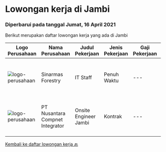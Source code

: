 
  # Lowongan kerja di Jambi

  ### Diperbarui pada tanggal Jumat, 16 April 2021

  Berikut merupakan daftar lowongan kerja yang ada di Jambi

  |Logo Perusahaan | Nama Perusahaan | Judul Pekerjaan | Jenis Pekerjaan | Gaji Pekerjaan | Lokasi | Deskripsi | Tanggal diunggah | Pranala |
  | -------------- | --------------- | --------------- | --------- | --------- | -------------- | ------- | ----------- | ----------- |
  |![logo-perusahaan](https://us.123rf.com/450wm/pavelstasevich/pavelstasevich1811/pavelstasevich181101027/112815900-stock-vector-no-image-available-icon-flat-vector.jpg?ver=6)|Sinarmas Forestry|IT Staff|Penuh Waktu|---|Jambi|Candidate must possess at least a Bachelor's Degree, Engineering (Computer/Telecommunication) or equivalent. Required skill(s): network, networking...|Kamis, 01 April 2021|https://www.jobstreet.co.id/id/job/it-staff-3496238?token=0~e30e7fdc-4c97-40e0-b459-d5c79d68d1e3&sectionRank=1&jobId=jobstreet-id-job-3496238|
|![logo-perusahaan](https://image-service-cdn.seek.com.au/b581c70e9b0acc7134f51d531843d9e868edab03/ee4dce1061f3f616224767ad58cb2fc751b8d2dc)|PT Nusantara Compnet Integrator|Onsite Engineer Jambi|Kontrak|---|Jambi|Responsibilities: Analyze customer needs Provide solutions and give recommendations to the customer according to their needs. Preventive and...|Kamis, 01 April 2021|https://www.jobstreet.co.id/id/job/onsite-engineer-jambi-3496374?token=0~e30e7fdc-4c97-40e0-b459-d5c79d68d1e3&sectionRank=2&jobId=jobstreet-id-job-3496374|


  [Kembali ke daftar lowongan kerja 🔙](../README.md#daftar-lowongan-kerja)
  